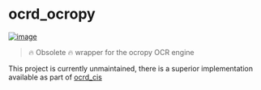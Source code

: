 # ocrd_ocropy

[![image](https://travis-ci.org/OCR-D/ocrd_ocropy.svg?branch=master)](https://travis-ci.org/OCR-D/ocrd_ocropy)

> :fire: Obsolete :fire: wrapper for the ocropy OCR engine

This project is currently unmaintained, there is a superior implementation available as part of [ocrd_cis](https://github.com/cisocrgroup/ocrd_cis/)
